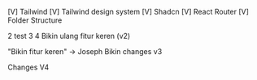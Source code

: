 [V] Tailwind
[V] Tailwind design system
[V] Shadcn
[V] React Router
[V] Folder Structure


2
test 
3
4
Bikin ulang fitur keren (v2)

"Bikin fitur keren" -> Joseph
Bikin changes v3

Changes V4


